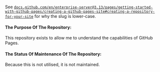See [`docs.github.com/en/enterprise-server@3.13/pages/getting-started-with-github-pages/creating-a-github-pages-site#creating-a-repository-for-your-site`](https://docs.github.com/en/enterprise-server@3.13/pages/getting-started-with-github-pages/creating-a-github-pages-site#creating-a-repository-for-your-site:~:text=If%20your%20user%20or%20organization%20name%20contains%20uppercase%20letters%2C%20you%20must%20lowercase%20the%20letters.) for why the slug is lower-case.

#### The Purpose Of The Repository:

This repository exists to allow me to understand the capabilities of GitHub Pages.

#### The Status Of Maintenance Of The Repository:

Because this is not utilised, it is not maintained.
